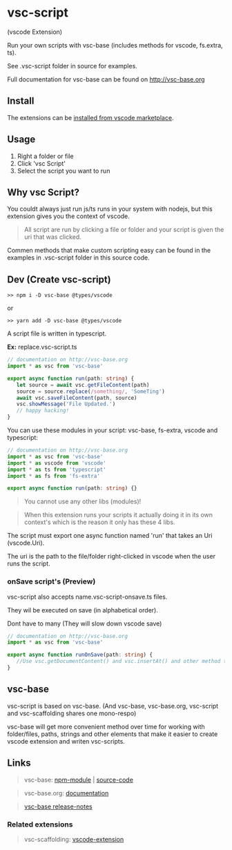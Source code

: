 # vsc-script

(vscode Extension)

Run your own scripts with vsc-base (includes methods for vscode, fs.extra, ts).

See .vsc-script folder in source for examples.

Full documentation for vsc-base can be found on http://vsc-base.org

## Install

The extensions can be [installed from vscode marketplace](https://marketplace.visualstudio.com/items?itemName=alfnielsen.vsc-script).

## Usage

1. Right a folder or file
2. Click 'vsc Script'
3. Select the script you want to run

## Why vsc Script?

You couldt always just run js/ts runs in your system with nodejs,
but this extension gives you the context of vscode.

> All script are run by clicking a file or folder and your script is given the uri that was clicked.

Commen methods that make custom scripting easy can be found in the examples in .vsc-script folder in this source code.

## Dev (Create vsc-script)

```
>> npm i -D vsc-base @types/vscode
```

or

```
>> yarn add -D vsc-base @types/vscode
```

A script file is written in typescript.

**Ex:** replace.vsc-script.ts

```ts
// documentation on http://vsc-base.org
import * as vsc from 'vsc-base'

export async function run(path: string) {
   let source = await vsc.getFileContent(path)
   source = source.replace(/something/, 'SomeTing')
   await vsc.saveFileContent(path, source)
   vsc.showMessage('File Updated.')
   // happy hacking!
}
```

You can use these modules in your script: vsc-base, fs-extra, vscode and typescript:

```ts
// documentation on http://vsc-base.org
import * as vsc from 'vsc-base'
import * as vscode from 'vscode'
import * as ts from 'typescript'
import * as fs from 'fs-extra'

export async function run(path: string) {}
```

> You cannot use any other libs (modules)!

> When this extension runs your scripts it actually doing it in its own context's which is the reason it only has these 4 libs.

The script must export one async function named 'run' that takes an Uri (vscode.Uri).

The uri is the path to the file/folder right-clicked in vscode when the user runs the script.

### onSave script's (Preview)

vsc-script also accepts name.vsc-script-onsave.ts files.

They wil be executed on save (in alphabetical order).

Dont have to many (They will slow down vscode save)

```ts
// documentation on http://vsc-base.org
import * as vsc from 'vsc-base'

export async function runOnSave(path: string) {
   //Use vsc.getDocumentContent() and vsc.insertAt() and other method to change document before its saved
}
```

## vsc-base

vsc-script is based on vsc-base. (And vsc-base, vsc-base.org, vsc-script and vsc-scaffolding shares one mono-respo)

vsc-base will get more convenient method over time for working with folder/files,
paths, strings and other elements that make it easier to create vscode extension and writen vsc-scripts.

## Links

> vsc-base: [npm-module](https://www.npmjs.com/package/vsc-base) | [source-code](https://github.com/alfnielsen/vsc-base)

> vsc-base.org: [documentation](http://vsc-base.org)

> [vsc-base release-notes](https://github.com/alfnielsen/vsc-base/wiki/Release-notes)

### Related extensions

> vsc-scaffolding: [vscode-extension](https://marketplace.visualstudio.com/items?itemName=alfnielsen.vsc-scafolding)
